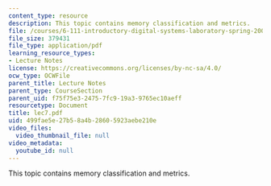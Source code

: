 ```yaml
---
content_type: resource
description: This topic contains memory classification and metrics.
file: /courses/6-111-introductory-digital-systems-laboratory-spring-2006/499fae5e27b58a4b28605923aebe210e_lec7.pdf
file_size: 379431
file_type: application/pdf
learning_resource_types:
- Lecture Notes
license: https://creativecommons.org/licenses/by-nc-sa/4.0/
ocw_type: OCWFile
parent_title: Lecture Notes
parent_type: CourseSection
parent_uid: f75f75e3-2475-7fc9-19a3-9765ec10aeff
resourcetype: Document
title: lec7.pdf
uid: 499fae5e-27b5-8a4b-2860-5923aebe210e
video_files:
  video_thumbnail_file: null
video_metadata:
  youtube_id: null
---
```

This topic contains memory classification and metrics.